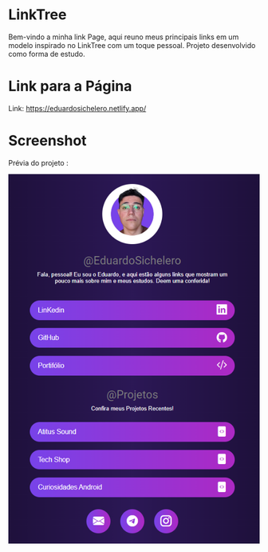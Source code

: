 # LinkTree
Bem-vindo a minha link Page, aqui reuno meus principais links em um modelo inspirado no LinkTree com um toque pessoal. Projeto desenvolvido como forma de estudo.

# Link para a Página

Link: https://eduardosichelero.netlify.app/

# Screenshot
Prévia do projeto :

![screenshot](Screenshot.png)
